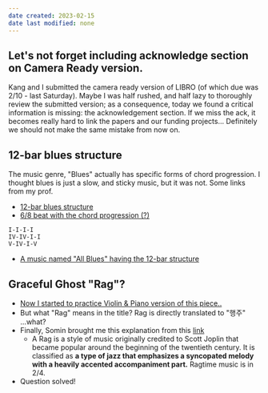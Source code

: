```yaml
---
date created: 2023-02-15
date last modified: none
---
```


## Let's not forget including acknowledge section on Camera Ready version.
Kang and I submitted the camera ready version of LIBRO (of which due was 2/10 - last Saturday).
Maybe I was half rushed, and half lazy to thoroughly review the submitted version; as a consequence, today we found a critical information is missing: the acknowledgement section.
If we miss the ack, it becomes really hard to link the papers and our funding projects...
Definitely we should not make the same mistake from now on.


## 12-bar blues structure
The music genre, "Blues" actually has specific forms of chord progression.
I thought blues is just a slow, and sticky music, but it was not.
Some links from my prof.
* [12-bar blues structure](https://www.pbs.org/theblues/classroom/essays12bar.html)
* [6/8 beat with the chord progression (?)](https://www.youtube.com/watch?v=SgAPHNgHJdw)
```
I-I-I-I
IV-IV-I-I
V-IV-I-V
```
* [A music named "All Blues" having the 12-bar structure](https://www.youtube.com/watch?v=-488UORrfJ0)


## Graceful Ghost "Rag"?
* [Now I started to practice Violin & Piano version of this piece..](https://youtu.be/nyrIMwry8mA) 
* But what "Rag" means in the title? Rag is directly translated to "행주" ...what?
* Finally, Somin brought me this explanation from this [link](https://www.activeviolinist.com/blog/the-graceful-ghost)
  * A Rag is a style of music originally credited to Scott Joplin that became popular around the beginning of the twentieth century. It is classified as **a type of jazz that emphasizes a syncopated melody with a heavily accented accompaniment part.** Ragtime music is in 2/4.
* Question solved!